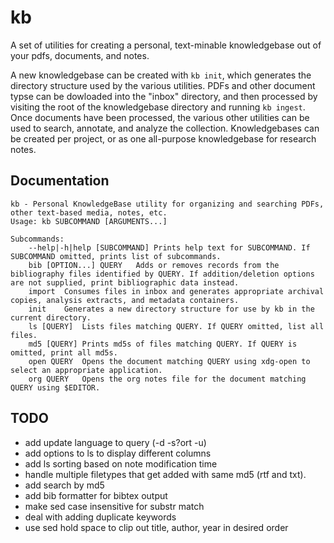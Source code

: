 # kb
A set of utilities for creating a personal, text-minable knowledgebase out of your pdfs, documents, and notes.

A new knowledgebase can be created with `kb init`, which generates the directory structure used by the various utilities. PDFs and other document typse can be dowloaded into the "inbox" directory, and then processed by visiting the root of the knowledgebase directory and running `kb ingest`. Once documents have been processed, the various other utilities can be used to search, annotate, and analyze the collection. Knowledgebases can be created per project, or as one all-purpose knowledgebase for research notes.

## Documentation
```
kb - Personal KnowledgeBase utility for organizing and searching PDFs, other text-based media, notes, etc.
Usage: kb SUBCOMMAND [ARGUMENTS...]

Subcommands:
	--help|-h|help [SUBCOMMAND]	Prints help text for SUBCOMMAND. If SUBCOMMAND omitted, prints list of subcommands.
	bib [OPTION...] QUERY	Adds or removes records from the bibliography files identified by QUERY. If addition/deletion options are not supplied, print bibliographic data instead.
	import 	Consumes files in inbox and generates appropriate archival copies, analysis extracts, and metadata containers.
	init 	Generates a new directory structure for use by kb in the current directory.
	ls [QUERY]	Lists files matching QUERY. If QUERY omitted, list all files.
	md5 [QUERY]	Prints md5s of files matching QUERY. If QUERY is omitted, print all md5s.
	open QUERY	Opens the document matching QUERY using xdg-open to select an appropriate application.
	org QUERY	Opens the org notes file for the document matching QUERY using $EDITOR.
```
## TODO
- add update language to query (-d -s?ort -u)
- add options to ls to display different columns
- add ls sorting based on note modification time
- handle multiple filetypes that get added with same md5 (rtf and txt).
- add search by md5
- add bib formatter for bibtex output
- make sed case insensitive for substr match
- deal with adding duplicate keywords
- use sed hold space to clip out title, author, year in desired order

